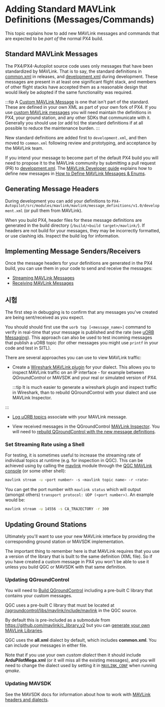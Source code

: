 # Adding Standard MAVLink Definitions (Messages/Commands)

This topic explains how to add new MAVLink messages and commands that are expected to be _part of_ the normal PX4 build.

## Standard MAVLink Messages

The PX4/PX4-Autopilot source code uses only messages that have been standardized by MAVLink.
That is to say, the standard definitions in [common.xml](https://mavlink.io/en/messages/common.html) in releases, and [development.xml](https://mavlink.io/en/messages/development.html) during development.
These messages are present in at least one significant flight stack, and members of other flight stacks have accepted them as a reasonable design that would likely be adopted if the same functionality was required.

:::tip
A [Custom MAVLink Message](../mavlink/custom_messages.md) is one that isn't part of the standard.
These are defined in your own XML as part of your own fork of PX4.
If you use [custom MAVLink messages](../mavlink/custom_messages.md) you will need maintain the definitions in PX4, your ground station, and any other SDKs that communicate with it.
Generally you should use (or add to) the standard definitions if at all possible to reduce the maintenance burden.
:::

New standard definitions are added first to `development.xml`, and then moved to `common.xml` following review and prototyping, and acceptance by the MAVLink team.

If you intend your message to become part of the default PX4 build you will need to propose it to the MAVLink community by submitting a pull request (PR) to [development.xml](https://github.com/mavlink/mavlink/blob/master/message_definitions/v1.0/development.xml).
The [MAVLink Developer guide](https://mavlink.io/en/getting_started/) explains how to define new messages in [How to Define MAVLink Messages & Enums](https://mavlink.io/en/guide/define_xml_element.html).

## Generating Message Headers

During development you can add your definitions to `PX4-Autopilot/src/modules/mavlink/mavlink/message_definitions/v1.0/development.xml` (or pull them from MAVLink).

When you build PX4, header files for these message definitions are generated in the build directory (`/build/<build target>/mavlink/`).
If headers are not build for your messages, they may be incorrectly formatted, or use clashing ids.
Inspect the build log for information.

## Implementing Message Senders/Receivers

Once the message headers for your definitions are generated in the PX4 build, you can use them in your code to send and receive the messages:

- [Streaming MAVLink Messages](../mavlink/streaming_messages.md)
- [Receiving MAVLink Messages](../mavlink/receiving_messages.md)

## 시험

The first step in debugging is to confirm that any messages you've created are being sent/received as you expect.

You should should first use the `uorb top [<message_name>]` command to verify in real-time that your message is published and the rate (see [uORB Messaging](../middleware/uorb.md#uorb-top-command)).
This approach can also be used to test incoming messages that publish a uORB topic (for other messages you might use `printf` in your code and test in SITL).

There are several approaches you can use to view MAVLink traffic:

- Create a [Wireshark MAVLink plugin](https://mavlink.io/en/guide/wireshark.html) for your dialect.
  This allows you to inspect MAVLink traffic on an IP interface - for example between _QGroundControl_ or MAVSDK and your real or simulated version of PX4.

  :::tip
  It is much easier to generate a wireshark plugin and inspect traffic in Wireshark, than to rebuild QGroundControl with your dialect and use MAVLink Inspector.

:::

- [Log uORB topics](../dev_log/logging.md) associate with your MAVLink message.

- View received messages in the QGroundControl [MAVLink Inspector](https://docs.qgroundcontrol.com/master/en/qgc-user-guide/analyze_view/mavlink_inspector.html).
  You will need to [rebuild QGroundControl with the new message definitions](#updating-ground-stations).

### Set Streaming Rate using a Shell

For testing, it is sometimes useful to increase the streaming rate of individual topics at runtime (e.g. for inspection in QGC).
This can be achieved using by calling the [mavlink](../modules/modules_communication.md#mavlink) module through the [QGC MAVLink console](https://docs.qgroundcontrol.com/master/en/qgc-user-guide/analyze_view/mavlink_console.html) (or some other shell):

```sh
mavlink stream -u <port number> -s <mavlink topic name> -r <rate>
```

You can get the port number with `mavlink status` which will output (amongst others) `transport protocol: UDP (<port number>)`.
An example would be:

```sh
mavlink stream -u 14556 -s CA_TRAJECTORY -r 300
```

## Updating Ground Stations

Ultimately you'll want to use your new MAVLink interface by providing the corresponding ground station or MAVSDK implementation.

The important thing to remember here is that MAVLink requires that you use a version of the library that is built to the same definition (XML file).
So if you have created a custom message in PX4 you won't be able to use it unless you build QGC or MAVSDK with that same definition.

### Updating QGroundControl

You will need to [Build QGroundControl](https://docs.qgroundcontrol.com/master/en/qgc-dev-guide/getting_started/index.html) including a pre-built C library that contains your custom messages.

QGC uses a pre-built C library that must be located at [/qgroundcontrol/libs/mavlink/include/mavlink](https://github.com/mavlink/qgroundcontrol/tree/master/libs/mavlink/include/mavlink) in the QGC source.

By default this is pre-included as a submodule from <https://github.com/mavlink/c_library_v2> but you can [generate your own MAVLink Libraries](https://mavlink.io/en/getting_started/generate_libraries.html).

QGC uses the **all.xml** dialect by default, which includes **common.xml**.
You can include your messages in either file.

Note that if you use your own _custom dialect_ then it should include **ArduPilotMega.xml** (or it will miss all the existing messages), and you will need to change the dialect used by setting it in [`MAVLINK_CONF`](https://github.com/mavlink/qgroundcontrol/blob/master/QGCExternalLibs.pri#L52) when running _qmake_.

### Updating MAVSDK

See the MAVSDK docs for information about how to work with [MAVLink headers and dialects](https://mavsdk.mavlink.io/main/en/cpp/guide/build.html).
